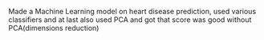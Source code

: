 Made a Machine Learning model on heart disease prediction, used various classifiers and at last also used PCA and got that score was good without PCA(dimensions reduction)
